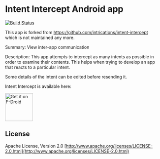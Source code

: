 Intent Intercept Android app
============================

[![Build Status](https://travis-ci.org/k3b/intent-intercept.svg?branch=master)](https://travis-ci.org/k3b/intent-intercept)

This app is forked from https://github.com/intrications/intent-intercept which is not maintained any more.

Summary: View inter-app communication

Description:
This app attempts to intercept as many intents as possible in order to examine
their contents. This helps when trying to develop an app that reacts to a
particular intent.

Some details of the intent can be edited before resending it.

Intent Intercept is available here:

<a href="https://f-droid.org/packages/de.k3b.android.intentintercept/" target="_blank">
<img src="https://f-droid.org/badge/get-it-on.png" alt="Get it on F-Droid" height="90"/></a>

## License
Apache License, Version 2.0
[http://www.apache.org/licenses/LICENSE-2.0.html](http://www.apache.org/licenses/LICENSE-2.0.html)
